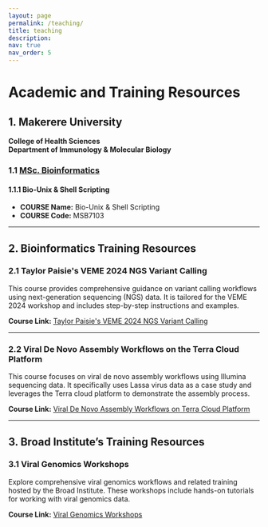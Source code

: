 ```yaml
---
layout: page
permalink: /teaching/
title: teaching
description:
nav: true
nav_order: 5
---
```

# **Academic and Training Resources**

## **1. Makerere University**  
**College of Health Sciences**  
**Department of Immunology & Molecular Biology**

### **1.1 [MSc. Bioinformatics](https://ace.ac.ug/msc-phd-program/)**
#### **1.1.1 Bio-Unix & Shell Scripting**
- **COURSE Name:** Bio-Unix & Shell Scripting  
- **COURSE Code:** MSB7103  

---

## **2. Bioinformatics Training Resources**

### **2.1 Taylor Paisie's VEME 2024 NGS Variant Calling**  
This course provides comprehensive guidance on variant calling workflows using next-generation sequencing (NGS) data. It is tailored for the VEME 2024 workshop and includes step-by-step instructions and examples.

**Course Link:** [Taylor Paisie's VEME 2024 NGS Variant Calling](https://github.com/taylorpaisie/VEME_2024_NGS_Variant_Calling)

---

### **2.2 Viral De Novo Assembly Workflows on the Terra Cloud Platform**  
This course focuses on viral de novo assembly workflows using Illumina sequencing data. It specifically uses Lassa virus data as a case study and leverages the Terra cloud platform to demonstrate the assembly process.

**Course Link:** [Viral De Novo Assembly Workflows on Terra Cloud Platform](https://broadinstitute.github.io/viral-workshops/veme-ngs/denovo.html#viral-de-novo-assembly)

---

## **3. Broad Institute’s Training Resources**

### **3.1 Viral Genomics Workshops**  
Explore comprehensive viral genomics workflows and related training hosted by the Broad Institute. These workshops include hands-on tutorials for working with viral genomics data.

**Course Link:** [Viral Genomics Workshops](https://broadinstitute.github.io/viral-workshops/)
